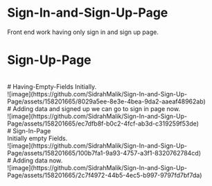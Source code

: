 # Sign-In-and-Sign-Up-Page
Front end work having only sign in and sign up page.
<br>
# Sign-Up-Page
<br>
# Having-Empty-Fields Initially.
<br>
![image](https://github.com/SidrahMalik/Sign-In-and-Sign-Up-Page/assets/158201665/8029a5ee-8e3e-4bea-9da2-aaeaf48962ab)
<br>
# Adding data and signed up we can go to sign in page now.
<br>
![image](https://github.com/SidrahMalik/Sign-In-and-Sign-Up-Page/assets/158201665/ec7dfb8f-b0c2-4fcf-ab3d-c319259f53de)
<br>
# Sign-In-Page
<br>
Initially empty Fields.
<br>
![image](https://github.com/SidrahMalik/Sign-In-and-Sign-Up-Page/assets/158201665/100b7fa1-9a93-4757-a3f1-8320762784cd)
<br>
# Adding data now.
<br>
![image](https://github.com/SidrahMalik/Sign-In-and-Sign-Up-Page/assets/158201665/2c7f4972-44b5-4ec5-b997-9797fd7bf7da)




